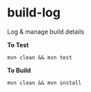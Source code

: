 # build-log
Log &amp; manage build details

**To Test**

`mvn clean && mvn test`

**To Build**

`mvn clean && mvn install`
